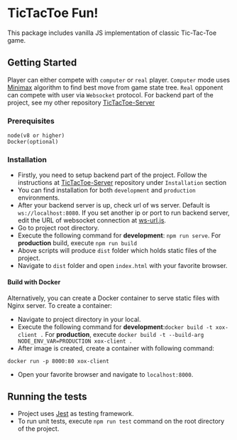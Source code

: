 # TicTacToe Fun!

This package includes vanilla JS implementation of classic Tic-Tac-Toe game.

## Getting Started

Player can either compete with ``computer`` or ``real`` player. ``Computer`` mode uses [Minimax](https://en.wikipedia.org/wiki/Minimax) algorithm to find best move from game state tree. ``Real`` opponent can compete with user via `Websocket` protocol. For backend part of the project, see my other repository [TicTacToe-Server](https://github.com/caglaralkiss/tictactoe-server) 

### Prerequisites
```
node(v8 or higher)
Docker(optional)
```

### Installation

* Firstly, you need to setup backend part of the project. Follow the instructions at [TicTacToe-Server](https://github.com/caglaralkiss/tictactoe-server) repository under ``Installation`` section
* You can find installation for both `development` and `production` environments.
* After your backend server is up, check url of ws server. Default is ``ws://localhost:8080``. If you set another ip or port to run backend server, edit the URL of websocket connection at [ws-url.js](https://github.com/caglaralkiss/vanilla-xox-game/blob/master/src/constants/ws-url.js).  
* Go to project root directory.
* Execute the following command for <b>development</b>: ``npm run serve``. For <b>production</b> build, execute ``npm run build``
* Above scripts will produce ``dist`` folder which holds static files of the project.
* Navigate to ``dist`` folder and open ``index.html`` with your favorite browser.

#### Build with Docker
Alternatively, you can create a Docker container to serve static files with Nginx server. To create a container:
* Navigate to project directory in your local.
* Execute the following command for <b>development</b>:``docker build -t xox-client .`` For <b>production</b>, execute ``docker build -t --build-arg NODE_ENV_VAR=PRODUCTION xox-client .``
* After image is created, create a container with following command:
```
docker run -p 8000:80 xox-client
```
* Open your favorite browser and navigate to ``localhost:8000``.

## Running the tests

* Project uses [Jest](https://www.npmjs.com/package/jest) as testing framework.
* To run unit tests, execute `npm run test` command on the root directory of the project. 
